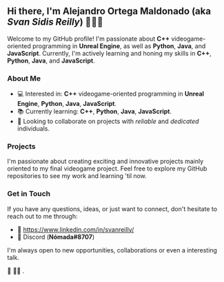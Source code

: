 ## Hi there, I'm **Alejandro Ortega Maldonado** (aka *Svan Sidis Reilly*) ☝🏻🐺

Welcome to my GitHub profile! I'm passionate about **C++** videogame-oriented programming in **Unreal Engine**, as well as **Python**, **Java**, and **JavaScript**. Currently, I'm actively learning and honing my skills in **C++**, **Python**, **Java**, and **JavaScript**.

### About Me

- 💻 Interested in: **C++** videogame-oriented programming in **Unreal Engine**, **Python**, **Java**, **JavaScript**.
- 📚 Currently learning: **C++**, **Python**, **Java**, **JavaScript**.
- 👥 Looking to collaborate on projects with *reliable* and *dedicated* individuals.

### Projects

I'm passionate about creating exciting and innovative projects mainly oriented to my final videogame project. Feel free to explore my GitHub repositories to see my work and learning 'til now.

### Get in Touch

If you have any questions, ideas, or just want to connect, don't hesitate to reach out to me through: 
- 💼 https://www.linkedin.com/in/svanreilly/
- 📲 Discord (**Nómada#8707**)

I'm always open to new opportunities, collaborations or even a interesting talk. 

🐺
🙏🏻
.
